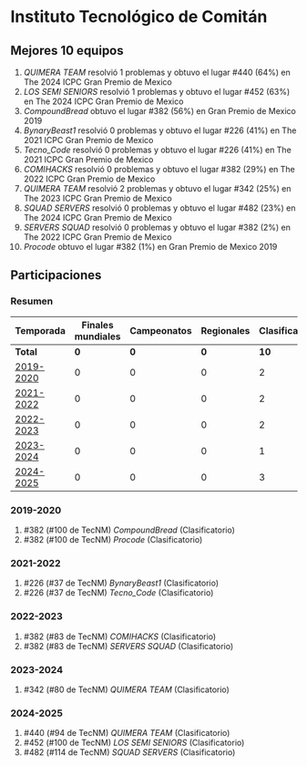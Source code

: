 ---
---

# Instituto Tecnológico de Comitán

## Mejores 10 equipos

1. _QUIMERA TEAM_ resolvió 1 problemas y obtuvo el lugar #440 (64%) en The 2024 ICPC Gran Premio de Mexico
1. _LOS SEMI SENIORS_ resolvió 1 problemas y obtuvo el lugar #452 (63%) en The 2024 ICPC Gran Premio de Mexico
1. _CompoundBread_ obtuvo el lugar #382 (56%) en Gran Premio de Mexico 2019
1. _BynaryBeast1_ resolvió 0 problemas y obtuvo el lugar #226 (41%) en The 2021 ICPC Gran Premio de Mexico
1. _Tecno_Code_ resolvió 0 problemas y obtuvo el lugar #226 (41%) en The 2021 ICPC Gran Premio de Mexico
1. _COMIHACKS_ resolvió 0 problemas y obtuvo el lugar #382 (29%) en The 2022 ICPC Gran Premio de Mexico
1. _QUIMERA TEAM_ resolvió 2 problemas y obtuvo el lugar #342 (25%) en The 2023 ICPC Gran Premio de Mexico
1. _SQUAD SERVERS_ resolvió 0 problemas y obtuvo el lugar #482 (23%) en The 2024 ICPC Gran Premio de Mexico
1. _SERVERS SQUAD_ resolvió 0 problemas y obtuvo el lugar #382 (2%) en The 2022 ICPC Gran Premio de Mexico
1. _Procode_ obtuvo el lugar #382 (1%) en Gran Premio de Mexico 2019

## Participaciones

### Resumen

| Temporada | Finales mundiales | Campeonatos | Regionales | Clasificatorios | Equipos |
| --- | --- | --- | --- | --- | --- |
| **Total** | **0** | **0** | **0** | **10** | **10** |
| [2019-2020](#2019-2020) | 0 | 0 | 0 | 2 | 2 |
| [2021-2022](#2021-2022) | 0 | 0 | 0 | 2 | 2 |
| [2022-2023](#2022-2023) | 0 | 0 | 0 | 2 | 2 |
| [2023-2024](#2023-2024) | 0 | 0 | 0 | 1 | 1 |
| [2024-2025](#2024-2025) | 0 | 0 | 0 | 3 | 3 |

### 2019-2020

1. #382 (#100 de TecNM) _CompoundBread_ (Clasificatorio)
1. #382 (#100 de TecNM) _Procode_ (Clasificatorio)

### 2021-2022

1. #226 (#37 de TecNM) _BynaryBeast1_ (Clasificatorio)
1. #226 (#37 de TecNM) _Tecno_Code_ (Clasificatorio)

### 2022-2023

1. #382 (#83 de TecNM) _COMIHACKS_ (Clasificatorio)
1. #382 (#83 de TecNM) _SERVERS SQUAD_ (Clasificatorio)

### 2023-2024

1. #342 (#80 de TecNM) _QUIMERA TEAM_ (Clasificatorio)

### 2024-2025

1. #440 (#94 de TecNM) _QUIMERA TEAM_ (Clasificatorio)
1. #452 (#100 de TecNM) _LOS SEMI SENIORS_ (Clasificatorio)
1. #482 (#114 de TecNM) _SQUAD SERVERS_ (Clasificatorio)



